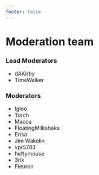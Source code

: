 ```yaml
---
footer: false
---
```


# Moderation team

### Lead Moderators
* dAKirby
* TimeWalker

### Moderators
* Igloo
* Torch
* Macca
* FloatingMilkshake
* Erisa
* Jim Wakelin
* vpr5703
* heftymouse
* 3rik
* Fleuron
